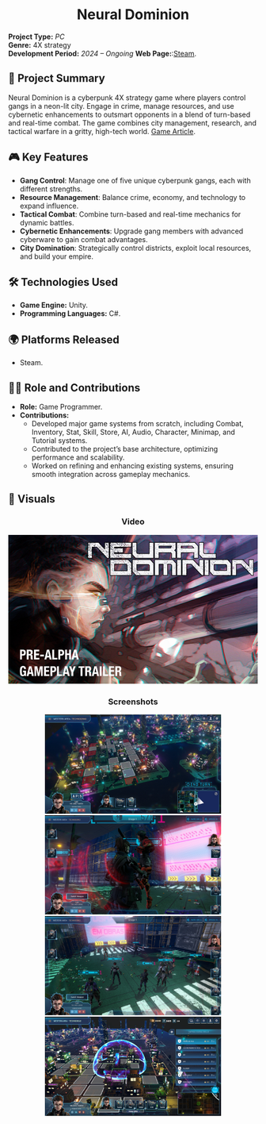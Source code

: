 <div align="center"><h1>Neural Dominion</h1></div>

**Project Type:** _PC_  
**Genre:** 4X strategy  
**Development Period:** _2024 – Ongoing_
**Web Page:**:[Steam](https://store.steampowered.com/app/2493210/Neural_Dominion/).

## 📜 Project Summary
Neural Dominion is a cyberpunk 4X strategy game where players control gangs in a neon-lit city. Engage in crime, manage resources, and use cybernetic enhancements to outsmart opponents in a blend of turn-based and real-time combat. The game combines city management, research, and tactical warfare in a gritty, high-tech world.
[Game Article](https://www.pcgamesn.com/neural-dominion/cyberpunk-4x-strategy-game).

## 🎮 Key Features
- **Gang Control**: Manage one of five unique cyberpunk gangs, each with different strengths.
- **Resource Management**: Balance crime, economy, and technology to expand influence.
- **Tactical Combat**: Combine turn-based and real-time mechanics for dynamic battles.
- **Cybernetic Enhancements**: Upgrade gang members with advanced cyberware to gain combat advantages.
- **City Domination**: Strategically control districts, exploit local resources, and build your empire.


## 🛠️ Technologies Used
- **Game Engine:** Unity.
- **Programming Languages:** C#.

## 🌍 Platforms Released
- Steam.

## 👨‍💻 Role and Contributions
- **Role:** Game Programmer.
- **Contributions:**  
  - Developed major game systems from scratch, including Combat, Inventory, Stat, Skill, Store, AI, Audio, Character, Minimap, and Tutorial systems.
  - Contributed to the project’s base architecture, optimizing performance and scalability.
  - Worked on refining and enhancing existing systems, ensuring smooth integration across gameplay mechanics.

## 📸 Visuals 
<div align="center">
  <h3>Video</h3>

<a href="https://video.akamai.steamstatic.com/store_trailers/257044218/movie480_vp9.webm?t=1723045120" target="_blank">
    <img src="Images/4.png" alt="Watch Gameplay Video" height ="300" />
</a>

  <h3>Screenshots</h3>

<img src="Images/0.png" alt="Description of Image" height="200" style="display: inline-block;"/>
<img src="Images/1.png" alt="Description of Image" height="200" style="display: inline-block;"/>
<img src="Images/2.png" alt="Description of Image" height="200" style="display: inline-block;"/>
<img src="Images/3.png" alt="Description of Image" height="200" style="display: inline-block;"/>

</div>

